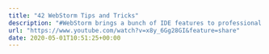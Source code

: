 ```yaml
---
title: "42 WebStorm Tips and Tricks"
description: "#WebStorm brings a bunch of IDE features to professional #JavaScript and web development. Want to "level up" and learn #productivity boosters? This hands-on,..."
url: "https://www.youtube.com/watch?v=x8y_6Gg28GI&feature=share"
date: 2020-05-01T10:51:25+00:00
---
```

